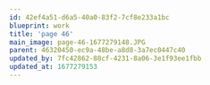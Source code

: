 ```yaml
---
id: 42ef4a51-d6a5-40a0-83f2-7cf8e233a1bc
blueprint: work
title: 'page 46'
main_image: page-46-1677279148.JPG
parent: 46320450-ec9a-48be-a8d8-3a7ec0447c40
updated_by: 7fc42862-88cf-4231-8a06-3e1f93ee1fbb
updated_at: 1677279153
---
```


